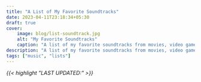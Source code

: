 ```yaml
---
title: "A List of My Favorite Soundtracks"
date: 2023-04-11T23:18:34+05:30
draft: true
cover: 
    image: blog/list-soundtrack.jpg
    alt: "My Favorite Soundtracks"
    caption: "A list of my favorite soundtracks from movies, video games and other media"
description: "A list of my favorite soundtracks from movies, video games and other media. I've been listening to these for years and they never get old."
tags: ["music", "lists"] 
---
```


*{{< highlight "LAST UPDATED:" >}}*